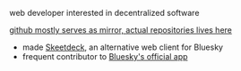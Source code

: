 web developer interested in decentralized software

[github mostly serves as mirror, actual repositories lives here](https://codeberg.org/mary-ext)

- made [Skeetdeck](https://github.com/mary-ext/langit), an alternative web client for Bluesky
- frequent contributor to [Bluesky's official app](https://github.com/bluesky-social/social-app)
